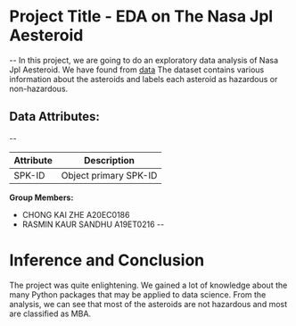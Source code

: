 # Project Title - EDA on The Nasa Jpl Aesteroid 
--
In this project, we are going to do an exploratory data analysis of Nasa Jpl Aesteroid. We have found from [data](https://www.kaggle.com/datasets/sakhawat18/asteroid-dataset) The dataset contains various information about the asteroids and labels each asteroid as hazardous or non-hazardous.

## Data Attributes:
--

| Attribute | Description 
| ------ | ------ |
|SPK-ID | Object primary SPK-ID|


**Group Members:**

- CHONG KAI ZHE A20EC0186
- RASMIN KAUR SANDHU A19ET0216
--
# Inference and Conclusion

The project was quite enlightening. We gained a lot of knowledge about the many Python packages that may be applied to data science. From the analysis, we can see that most of the asteroids are not hazardous and most are classified as MBA.
